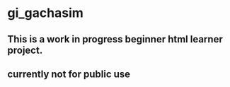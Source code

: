 # gi_gachasim

## This is a work in progress beginner html learner project.
## currently not for public use
